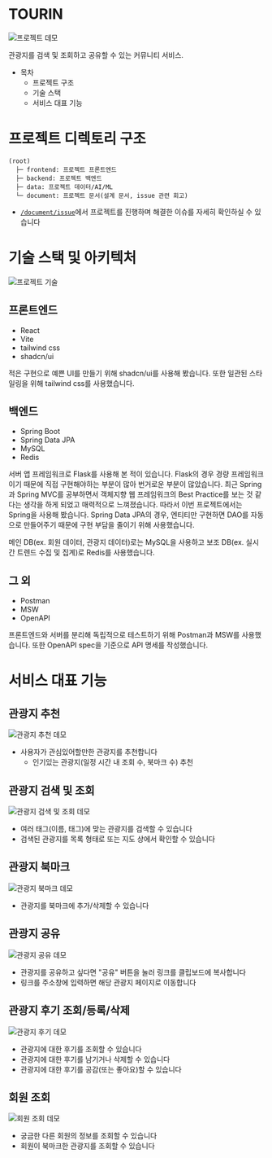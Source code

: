 # TOURIN

![프로젝트 데모](./document/image/demo.gif)

관광지를 검색 및 조회하고 공유할 수 있는 커뮤니티 서비스.

- 목차
  - 프로젝트 구조
  - 기술 스택
  - 서비스 대표 기능

# 프로젝트 디렉토리 구조
```
(root)
  ├─ frontend: 프로젝트 프론트엔드
  ├─ backend: 프로젝트 백엔드
  ├─ data: 프로젝트 데이터/AI/ML
  └─ document: 프로젝트 문서(설계 문서, issue 관련 회고)
```
- [`/document/issue`](/document/issue)에서 프로젝트를 진행하며 해결한 이슈를 자세히 확인하실 수 있습니다

# 기술 스택 및 아키텍처
![프로젝트 기술](./document/image/tech-stack.jpg)

## 프론트엔드
- React
- Vite
- tailwind css
- shadcn/ui

적은 구현으로 예쁜 UI를 만들기 위해 shadcn/ui를 사용해 봤습니다. 또한 일관된 스타일링을 위해 tailwind css를 사용했습니다.

## 백엔드
- Spring Boot
- Spring Data JPA
- MySQL
- Redis

서버 앱 프레임워크로 Flask를 사용해 본 적이 있습니다. Flask의 경우 경량 프레임워크이기 때문에 직접 구현해야하는 부분이 많아 번거로운 부분이 많았습니다. 최근 Spring과 Spring MVC를 공부하면서 객체지향 웹 프레임워크의 Best Practice를 보는 것 같다는 생각을 하게 되었고 매력적으로 느껴졌습니다. 따라서 이번 프로젝트에서는 Spring을 사용해 봤습니다. Spring Data JPA의 경우, 엔티티만 구현하면 DAO를 자동으로 만들어주기 때문에 구현 부담을 줄이기 위해 사용했습니다.

메인 DB(ex. 회원 데이터, 관광지 데이터)로는 MySQL을 사용하고 보조 DB(ex. 실시간 트렌드 수집 및 집계)로 Redis를 사용했습니다.

## 그 외
- Postman
- MSW
- OpenAPI

프론트엔드와 서버를 분리해 독립적으로 테스트하기 위해 Postman과 MSW를 사용했습니다. 또한 OpenAPI spec을 기준으로 API 명세를 작성했습니다.

# 서비스 대표 기능
## 관광지 추천
![관광지 추천 데모](./document/image/tourspot-recommend-demo.gif)
- 사용자가 관심있어할만한 관광지를 추천합니다
  - 인기있는 관광지(일정 시간 내 조회 수, 북마크 수) 추천

## 관광지 검색 및 조회
![관광지 검색 및 조회 데모](./document/image/tourspot-search-demo.gif)
- 여러 태그(이름, 태그)에 맞는 관광지를 검색할 수 있습니다
- 검색된 관광지를 목록 형태로 또는 지도 상에서 확인할 수 있습니다

## 관광지 북마크
![관광지 북마크 데모](./document/image/bookmark-demo.gif)
- 관광지를 북마크에 추가/삭제할 수 있습니다

## 관광지 공유
![관광지 공유 데모](./document/image/tourspot-share-demo.gif)
- 관광지를 공유하고 싶다면 "공유" 버튼을 눌러 링크를 클립보드에 복사합니다
- 링크를 주소창에 입력하면 해당 관광지 페이지로 이동합니다

## 관광지 후기 조회/등록/삭제
![관광지 후기 데모](./document/image/review-demo.gif)
- 관광지에 대한 후기를 조회할 수 있습니다
- 관광지에 대한 후기를 남기거나 삭제할 수 있습니다
- 관광지에 대한 후기를 공감(또는 좋아요)할 수 있습니다

## 회원 조회
![회원 조회 데모](./document/image/user-demo.gif)
- 궁금한 다른 회원의 정보를 조회할 수 있습니다
- 회원이 북마크한 관광지를 조회할 수 있습니다